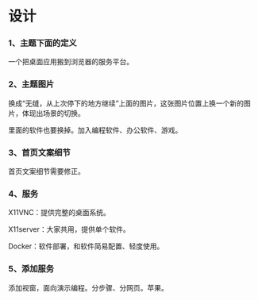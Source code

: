 # 设计

### 1、主题下面的定义

一个把桌面应用搬到浏览器的服务平台。

### 2、主题图片

换成“无缝，从上次停下的地方继续”上面的图片，这张图片位置上换一个新的图片，体现出场景的切换。

里面的软件也要换掉。加入编程软件、办公软件、游戏。

### 3、首页文案细节

首页文案细节需要修正。

### 4、服务

X11VNC：提供完整的桌面系统。

X11server：大家共用，提供单个软件。

Docker：软件部署，和软件简易配置、轻度使用。

### 5、添加服务

添加视窗，面向演示编程。分步骤、分网页。苹果。

